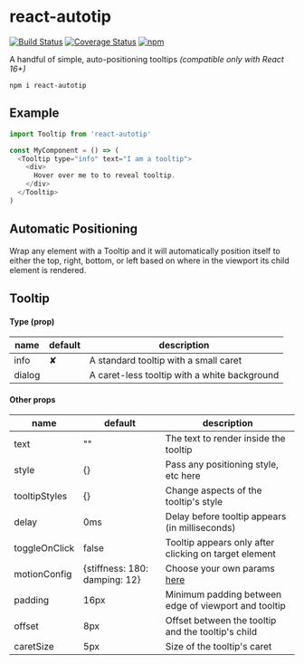 # react-autotip

[![Build Status](https://travis-ci.org/meinstein/react-autotip.svg?branch=master)](https://travis-ci.org/meinstein/react-autotip)
[![Coverage Status](https://coveralls.io/repos/github/meinstein/react-autotip/badge.svg?branch=master)](https://coveralls.io/github/meinstein/react-autotip?branch=master)
[![npm](https://img.shields.io/npm/v/react-autotip.svg)](https://www.npmjs.com/package/react-autotip)

A handful of simple, auto-positioning tooltips *(compatible only with React 16+)*

`npm i react-autotip`


## Example

```js
import Tooltip from 'react-autotip'

const MyComponent = () => (
  <Tooltip type="info" text="I am a tooltip">
    <div>
      Hover over me to to reveal tooltip.
    </div>
  </Tooltip>
)
```

## Automatic Positioning

Wrap any element with a Tooltip and it will automatically position itself to either the top, right, bottom, or left based on where in the viewport its child element is rendered.

## Tooltip

#### Type (prop)

|   name         |     default    |    description                                                    |
|----------------|----------------|-------------------------------------------------------------------|
| info           |       ✘        | A standard tooltip with a small caret                             |
| dialog         |                | A caret-less tooltip with a white background                      |

#### Other props

|   name         |     default    |    description                                                    |
|----------------|----------------|-------------------------------------------------------------------|
| text           |        ""      | The text to render inside the tooltip                             |
| style          |        {}      | Pass any positioning style, etc here                              |
| tooltipStyles  |        {}      | Change aspects of the tooltip's style                             |
| delay          |        0ms     | Delay before tooltip appears (in milliseconds)                    |
| toggleOnClick  |        false   | Tooltip appears only after clicking on target element             |
| motionConfig   | {stiffness: 180: damping: 12}| Choose your own params  [here](https://chenglou.github.io/react-motion/demos/demo5-spring-parameters-chooser/)|
| padding        |        16px    | Minimum padding between edge of viewport and tooltip              |
| offset         |        8px     | Offset between the tooltip and the tooltip's child                |
| caretSize      |        5px     | Size of the tooltip's caret                                       |
